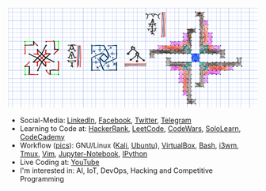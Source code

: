 ![alt text](https://github.com/ames0k0/ames0k0/blob/main/static/logo/skel_next_signed.png?raw=true)
- Social-Media:
[LinkedIn](https://www.linkedin.com/in/ames0k0/),
[Facebook](https://www.facebook.com/ames0k0),
[Twitter](https://twitter.com/ames0k0),
[Telegram](https://t.me/ames0k0)
- Learning to Code at:
[HackerRank](https://www.hackerrank.com/ames0k0),
[LeetCode](https://leetcode.com/ames0k0/),
[CodeWars](https://www.codewars.com/users/ames0k0),
[SoloLearn](https://www.sololearn.com/profile/5227051),
[CodeCademy](https://www.codecademy.com/profiles/ames0k0)
- Workflow ([pics](https://github.com/ames0k0/dotfiles)):
GNU/Linux ([Kali](https://www.kali.org/), [Ubuntu](https://ubuntu.com/)),
[VirtualBox](https://www.virtualbox.org/wiki/Downloads),
[Bash](https://www.gnu.org/software/bash/),
[i3wm](https://i3wm.org/),
[Tmux](https://ru.wikipedia.org/wiki/Tmux),
[Vim](https://www.vim.org/),
[Jupyter-Notebook](https://jupyter.org/),
[IPython](https://ipython.org/)
- Live Coding at:
[YouTube](https://www.youtube.com/channel/UCKfm7aCx7tyGf2zjRIBRaqg)
- I'm interested in: AI, IoT, DevOps, Hacking and Competitive Programming
<!--
**ames0k0/ames0k0** is a ✨ _special_ ✨ repository because its `README.md` (this file) appears on your GitHub profile.

Here are some ideas to get you started:
- 🌱 I’m currently learning ...
- 👯 I’m looking to collaborate on ...
- 🤔 I’m looking for help with ...
- 💬 Ask me about ...
- 📫 How to reach me: ...
- 😄 Pronouns: ...
- ⚡ Fun fact: ...
-->

